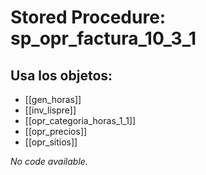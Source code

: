 # Stored Procedure: sp_opr_factura_10_3_1

## Usa los objetos:
- [[gen_horas]]
- [[inv_lispre]]
- [[opr_categoria_horas_1_1]]
- [[opr_precios]]
- [[opr_sitios]]

*No code available.*
